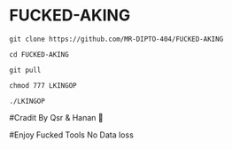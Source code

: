 # FUCKED-AKING
```
git clone https://github.com/MR-DIPTO-404/FUCKED-AKING

cd FUCKED-AKING

git pull

chmod 777 LKINGOP

./LKINGOP
```
#Cradit By Qsr & Hanan 💋

#Enjoy Fucked Tools No Data loss
